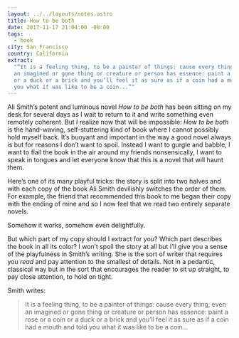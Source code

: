 ```yaml
---
layout: ../../layouts/notes.astro
title: How to be both
date: 2017-11-17 21:04:00 -08:00
tags:
  - book
city: San Francisco
country: California
extract:
  "“It is a feeling thing, to be a painter of things: cause every thing, even
  an imagined or gone thing or creature or person has essence: paint a rose or a coin
  or a duck or a brick and you’ll feel it as sure as if a coin had a mouth and told
  you what it was like to be a coin...”"
---
```


Ali Smith’s potent and luminous novel _How to be both_ has been sitting on my desk for several days as I wait to return to it and write something even remotely coherent. But I realize now that will be impossible: _How to be both_ is the hand-waving, self-stuttering kind of book where I cannot possibly hold myself back. It’s buoyant and important in the way a good novel always is but for reasons I don’t want to spoil. Instead I want to gurgle and babble, I want to flail the book in the air around my friends nonsensically, I want to speak in tongues and let everyone know that this is a novel that will haunt them.

Here’s one of its many playful tricks: the story is split into two halves and with each copy of the book Ali Smith devilishly switches the order of them. For example, the friend that recommended this book to me began their copy with the ending of mine and so I now feel that we read two entirely separate novels.

Somehow it works, somehow even delightfully.

But which part of my copy should I extract for you? Which part describes the book in all its color? I won’t spoil the story at all but I’ll give you a sense of the playfulness in Smith’s writing. She is the sort of writer that requires you _read_ and pay attention to the smallest of details. Not in a pedantic, classical way but in the sort that encourages the reader to sit up straight, to pay close attention, to hold on tight.

Smith writes:

> It is a feeling thing, to be a painter of things: cause every thing, even an imagined or gone thing or creature or person has essence: paint a rose or a coin or a duck or a brick and you’ll feel it as sure as if a coin had a mouth and told you what it was like to be a coin...
